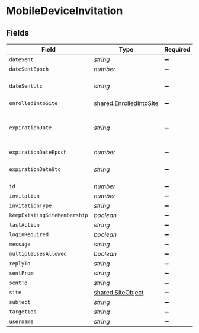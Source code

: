 # MobileDeviceInvitation


## Fields

| Field                                                                     | Type                                                                      | Required                                                                  | Description                                                               | Example                                                                   |
| ------------------------------------------------------------------------- | ------------------------------------------------------------------------- | ------------------------------------------------------------------------- | ------------------------------------------------------------------------- | ------------------------------------------------------------------------- |
| `dateSent`                                                                | *string*                                                                  | :heavy_minus_sign:                                                        | N/A                                                                       | 2012-05-07 11:13:35                                                       |
| `dateSentEpoch`                                                           | *number*                                                                  | :heavy_minus_sign:                                                        | N/A                                                                       | 1336407215609                                                             |
| `dateSentUtc`                                                             | *string*                                                                  | :heavy_minus_sign:                                                        | N/A                                                                       | 2012-05-07T11:13:35.609-0500                                              |
| `enrolledIntoSite`                                                        | [shared.EnrolledIntoSite](../../../sdk/models/shared/enrolledintosite.md) | :heavy_minus_sign:                                                        | N/A                                                                       |                                                                           |
| `expirationDate`                                                          | *string*                                                                  | :heavy_minus_sign:                                                        | Use 'Unlimited' to specify no expiration                                  | 2012-05-07 11:13:35                                                       |
| `expirationDateEpoch`                                                     | *number*                                                                  | :heavy_minus_sign:                                                        | N/A                                                                       | 1336407215609                                                             |
| `expirationDateUtc`                                                       | *string*                                                                  | :heavy_minus_sign:                                                        | N/A                                                                       | 2012-05-07T11:13:35.609-0500                                              |
| `id`                                                                      | *number*                                                                  | :heavy_minus_sign:                                                        | N/A                                                                       | 1                                                                         |
| `invitation`                                                              | *number*                                                                  | :heavy_minus_sign:                                                        | N/A                                                                       |                                                                           |
| `invitationType`                                                          | *string*                                                                  | :heavy_minus_sign:                                                        | N/A                                                                       | USER_INITATIED_EMAIL                                                      |
| `keepExistingSiteMembership`                                              | *boolean*                                                                 | :heavy_minus_sign:                                                        | N/A                                                                       |                                                                           |
| `lastAction`                                                              | *string*                                                                  | :heavy_minus_sign:                                                        | N/A                                                                       | NONE                                                                      |
| `loginRequired`                                                           | *boolean*                                                                 | :heavy_minus_sign:                                                        | N/A                                                                       |                                                                           |
| `message`                                                                 | *string*                                                                  | :heavy_minus_sign:                                                        | N/A                                                                       |                                                                           |
| `multipleUsesAllowed`                                                     | *boolean*                                                                 | :heavy_minus_sign:                                                        | N/A                                                                       |                                                                           |
| `replyTo`                                                                 | *string*                                                                  | :heavy_minus_sign:                                                        | N/A                                                                       | it@company.com                                                            |
| `sentFrom`                                                                | *string*                                                                  | :heavy_minus_sign:                                                        | N/A                                                                       | Jamf Pro                                                                  |
| `sentTo`                                                                  | *string*                                                                  | :heavy_minus_sign:                                                        | N/A                                                                       | user@company.com                                                          |
| `site`                                                                    | [shared.SiteObject](../../../sdk/models/shared/siteobject.md)             | :heavy_minus_sign:                                                        | N/A                                                                       |                                                                           |
| `subject`                                                                 | *string*                                                                  | :heavy_minus_sign:                                                        | N/A                                                                       | Enroll your device                                                        |
| `targetIos`                                                               | *string*                                                                  | :heavy_minus_sign:                                                        | N/A                                                                       | iOS 4                                                                     |
| `username`                                                                | *string*                                                                  | :heavy_minus_sign:                                                        | N/A                                                                       |                                                                           |